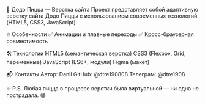 🍕 Додо Пицца — Верстка сайта
Проект представляет собой адаптивную верстку сайта Додо Пиццы с использованием современных технологий (HTML5, CSS3, JavaScript).

🔥 Особенности
✅ Анимации и плавные переходы
✅ Кросс-браузерная совместимость

🛠 Технологии
HTML5 (семантическая верстка)
CSS3 (Flexbox, Grid, переменные)
JavaScript (ES6+, модули)
Figma (макет)

📬 Контакты
Автор: Danil
GitHub: @dtre190808
Телеграм: @dtre1908

✨ P.S. Любая пицца в процессе верстки была виртуальной — ни одна не пострадала. 😄
